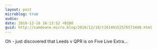 ```yaml
---
layout: post
microblog: true
audio: 
date: 2010-12-18 16:13:52 +0100
guid: http://samdeane.micro.blog/2010/12/18/t16149152576573440.html
---
```

Oh - just discovered that Leeds v QPR is on Five Live Extra...
